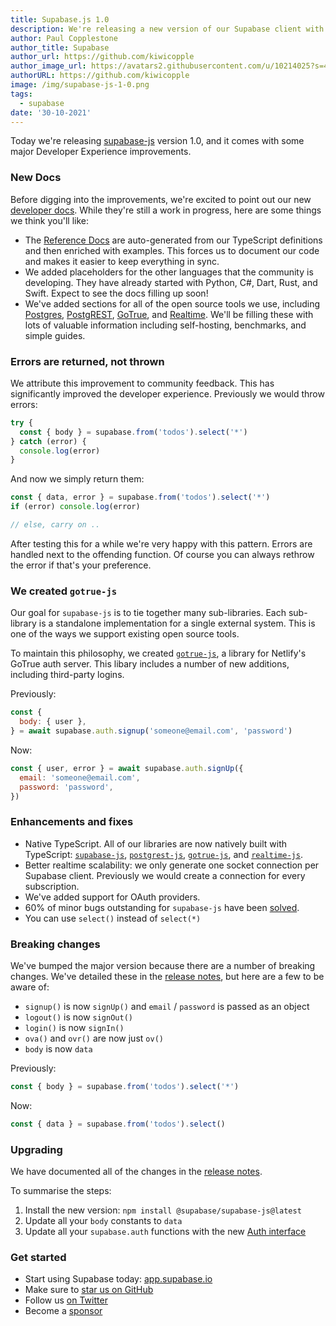 ```yaml
---
title: Supabase.js 1.0
description: We're releasing a new version of our Supabase client with some awesome new improvements.
author: Paul Copplestone
author_title: Supabase
author_url: https://github.com/kiwicopple
author_image_url: https://avatars2.githubusercontent.com/u/10214025?s=400&u=c6775be2ae667e2acae3ccd347fed62bb3f5b3e7&v=4
authorURL: https://github.com/kiwicopple
image: /img/supabase-js-1-0.png
tags:
  - supabase
date: '30-10-2021'
---
```


Today we're releasing [supabase-js](https://github.com/supabase/supabase-js) version 1.0, and it comes with some major Developer Experience improvements.

<!--truncate-->

### New Docs

Before digging into the improvements, we're excited to point out our new [developer docs](/docs/client/supabase-client). While they're still a work in progress, here are some things we think you'll like:

- The [Reference Docs](/docs/client/supabase-client) are auto-generated from our TypeScript definitions and then enriched with examples. This forces us to document our code and makes it easier to keep everything in sync.
- We added placeholders for the other languages that the community is developing. They have already started with Python, C#, Dart, Rust, and Swift. Expect to see the docs filling up soon!
- We've added sections for all of the open source tools we use, including [Postgres](/docs/postgres/server/about), [PostgREST](/docs/postgrest/server/about), [GoTrue](/docs/gotrue/server/about), and [Realtime](/docs/realtime/server/about). We'll be filling these with lots of valuable information including self-hosting, benchmarks, and simple guides.

### Errors are returned, not thrown

We attribute this improvement to community feedback. This has significantly improved the developer experience. Previously we would throw errors:

```js
try {
  const { body } = supabase.from('todos').select('*')
} catch (error) {
  console.log(error)
}
```

And now we simply return them:

```js
const { data, error } = supabase.from('todos').select('*')
if (error) console.log(error)

// else, carry on ..
```

After testing this for a while we're very happy with this pattern. Errors are handled next to the offending function. Of course you can always rethrow the error if that's your preference.

### We created `gotrue-js`

Our goal for `supabase-js` is to tie together many sub-libraries. Each sub-library is a standalone implementation for a single external system. This is one of the ways we support existing open source tools.

To maintain this philosophy, we created [`gotrue-js`](https://github.com/supabase/gotrue-js), a library for Netlify's GoTrue auth server. This libary includes a number of new additions, including third-party logins.

Previously:

```js
const {
  body: { user },
} = await supabase.auth.signup('someone@email.com', 'password')
```

Now:

```js
const { user, error } = await supabase.auth.signUp({
  email: 'someone@email.com',
  password: 'password',
})
```

### Enhancements and fixes

- Native TypeScript. All of our libraries are now natively built with TypeScript: [`supabase-js`](https://github.com/supabase/supabase-js), [`postgrest-js`](https://github.com/supabase/postgrest-js), [`gotrue-js`](https://github.com/supabase/gotrue-js), and [`realtime-js`](https://github.com/supabase/realtime-js).
- Better realtime scalability: we only generate one socket connection per Supabase client. Previously we would create a connection for every subscription.
- We've added support for OAuth providers.
- 60% of minor bugs outstanding for `supabase-js` have been [solved](https://github.com/supabase/supabase-js/pull/50).
- You can use `select()` instead of `select(*)`

### Breaking changes

We've bumped the major version because there are a number of breaking changes. We've detailed these in the [release notes](https://github.com/supabase/supabase-js/releases/tag/v1.0.1), but here are a few to be aware of:

- `signup()` is now `signUp()` and `email` / `password` is passed as an object
- `logout()` is now `signOut()`
- `login()` is now `signIn()`
- `ova()` and `ovr()` are now just `ov()`
- `body` is now `data`

Previously:

```js
const { body } = supabase.from('todos').select('*')
```

Now:

```js
const { data } = supabase.from('todos').select()
```

### Upgrading

We have documented all of the changes in the [release notes](https://github.com/supabase/supabase-js/releases/tag/v1.0.1).

To summarise the steps:

1. Install the new version: `npm install @supabase/supabase-js@latest`
2. Update all your `body` constants to `data`
3. Update all your `supabase.auth` functions with the new [Auth interface](/docs/client/auth-signup)

### Get started

- Start using Supabase today: [app.supabase.io](https://app.supabase.io/)
- Make sure to [star us on GitHub](https://github.com/supabase/supabase)
- Follow us [on Twitter](https://twitter.com/supabase_io)
- Become a [sponsor](https://github.com/sponsors/supabase)
